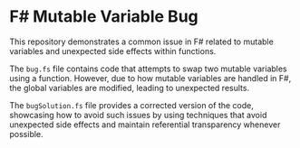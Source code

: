 # F# Mutable Variable Bug

This repository demonstrates a common issue in F# related to mutable variables and unexpected side effects within functions.

The `bug.fs` file contains code that attempts to swap two mutable variables using a function. However, due to how mutable variables are handled in F#, the global variables are modified, leading to unexpected results.

The `bugSolution.fs` file provides a corrected version of the code, showcasing how to avoid such issues by using techniques that avoid unexpected side effects and maintain referential transparency whenever possible.